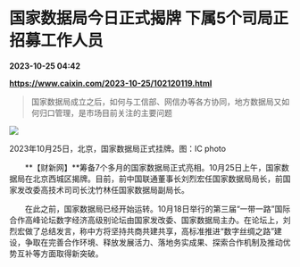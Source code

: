 # 国家数据局今日正式揭牌 下属5个司局正招募工作人员

**2023-10-25 04:42**

**https://www.caixin.com/2023-10-25/102120119.html**

> 国家数据局成立之后，如何与工信部、网信办等各方协同，地方数据局又如何归口管理，是市场目前关注的主要问题

  

![](https://img.caixin.com/2023-10-25/169820767481375_840_560.jpg)

2023年10月25日，北京，国家数据局正式挂牌。图：IC photo

  

　　**【财新网】**筹备7个多月的国家数据局正式亮相。10月25日上午，国家数据局在北京西城区揭牌。目前，前中国联通董事长刘烈宏任国家数据局局长，前国家发改委高技术司司长沈竹林任国家数据局副局长。

　　在此之前，国家数据局已经开始运转。10月18日举行的第三届“一带一路”国际合作高峰论坛数字经济高级别论坛由国家发改委、国家数据局主办。在论坛上，刘烈宏做了总结发言，称中方将坚持共商共建共享，高标准推进“数字丝绸之路”建设，争取在完善合作环境、释放发展活力、落地务实成果、探索合作机制及推动优势互补等方面取得新突破。